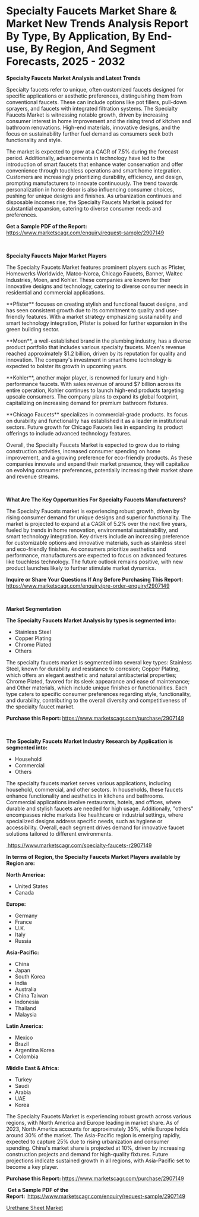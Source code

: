 <p><h1>Specialty Faucets Market Share & Market New Trends Analysis Report By Type, By Application, By End-use, By Region, And Segment Forecasts, 2025 - 2032</h1></p><p><strong>Specialty Faucets Market Analysis and Latest Trends</strong></p>
<p><p>Specialty faucets refer to unique, often customized faucets designed for specific applications or aesthetic preferences, distinguishing them from conventional faucets. These can include options like pot fillers, pull-down sprayers, and faucets with integrated filtration systems. The Specialty Faucets Market is witnessing notable growth, driven by increasing consumer interest in home improvement and the rising trend of kitchen and bathroom renovations. High-end materials, innovative designs, and the focus on sustainability further fuel demand as consumers seek both functionality and style.</p><p>The market is expected to grow at a CAGR of 7.5% during the forecast period. Additionally, advancements in technology have led to the introduction of smart faucets that enhance water conservation and offer convenience through touchless operations and smart home integration. Customers are increasingly prioritizing durability, efficiency, and design, prompting manufacturers to innovate continuously. The trend towards personalization in home décor is also influencing consumer choices, pushing for unique designs and finishes. As urbanization continues and disposable incomes rise, the Specialty Faucets Market is poised for substantial expansion, catering to diverse consumer needs and preferences.</p></p>
<p><strong>Get a Sample PDF of the Report:&nbsp;</strong> <a href="https://www.marketscagr.com/enquiry/request-sample/2907149?utm_campaign=3271&utm_medium=2&utm_source=Github&utm_content=ia&utm_term=12032025&utm_id=specialty-faucets">https://www.marketscagr.com/enquiry/request-sample/2907149</a></p>
<p>&nbsp;</p>
<p><strong>Specialty Faucets Major Market Players</strong></p>
<p><p>The Specialty Faucets Market features prominent players such as Pfister, Homewerks Worldwide, Matco-Norca, Chicago Faucets, Banner, Waltec Industries, Moen, and Kohler. These companies are known for their innovative designs and technology, catering to diverse consumer needs in residential and commercial applications.</p><p>**Pfister** focuses on creating stylish and functional faucet designs, and has seen consistent growth due to its commitment to quality and user-friendly features. With a market strategy emphasizing sustainability and smart technology integration, Pfister is poised for further expansion in the green building sector.</p><p>**Moen**, a well-established brand in the plumbing industry, has a diverse product portfolio that includes various specialty faucets. Moen's revenue reached approximately $1.2 billion, driven by its reputation for quality and innovation. The company's investment in smart home technology is expected to bolster its growth in upcoming years.</p><p>**Kohler**, another major player, is renowned for luxury and high-performance faucets. With sales revenue of around $7 billion across its entire operation, Kohler continues to launch high-end products targeting upscale consumers. The company plans to expand its global footprint, capitalizing on increasing demand for premium bathroom fixtures.</p><p>**Chicago Faucets** specializes in commercial-grade products. Its focus on durability and functionality has established it as a leader in institutional sectors. Future growth for Chicago Faucets lies in expanding its product offerings to include advanced technology features.</p><p>Overall, the Specialty Faucets Market is expected to grow due to rising construction activities, increased consumer spending on home improvement, and a growing preference for eco-friendly products. As these companies innovate and expand their market presence, they will capitalize on evolving consumer preferences, potentially increasing their market share and revenue streams.</p></p>
<p>&nbsp;</p>
<p><strong>What Are The Key Opportunities For Specialty Faucets Manufacturers?</strong></p>
<p><p>The Specialty Faucets market is experiencing robust growth, driven by rising consumer demand for unique designs and superior functionality. The market is projected to expand at a CAGR of 5.2% over the next five years, fueled by trends in home renovation, environmental sustainability, and smart technology integration. Key drivers include an increasing preference for customizable options and innovative materials, such as stainless steel and eco-friendly finishes. As consumers prioritize aesthetics and performance, manufacturers are expected to focus on advanced features like touchless technology. The future outlook remains positive, with new product launches likely to further stimulate market dynamics.</p></p>
<p><strong>Inquire or Share Your Questions If Any Before Purchasing This Report:</strong> <a href="https://www.marketscagr.com/enquiry/pre-order-enquiry/2907149?utm_campaign=3271&utm_medium=2&utm_source=Github&utm_content=ia&utm_term=12032025&utm_id=specialty-faucets">https://www.marketscagr.com/enquiry/pre-order-enquiry/2907149</a></p>
<p>&nbsp;</p>
<p><strong>Market Segmentation</strong></p>
<p><strong>The Specialty Faucets Market Analysis by types is segmented into:</strong></p>
<p><ul><li>Stainless Steel</li><li>Copper Plating</li><li>Chrome Plated</li><li>Others</li></ul></p>
<p><p>The specialty faucets market is segmented into several key types: Stainless Steel, known for durability and resistance to corrosion; Copper Plating, which offers an elegant aesthetic and natural antibacterial properties; Chrome Plated, favored for its sleek appearance and ease of maintenance; and Other materials, which include unique finishes or functionalities. Each type caters to specific consumer preferences regarding style, functionality, and durability, contributing to the overall diversity and competitiveness of the specialty faucet market.</p></p>
<p><strong>Purchase this Report:&nbsp;</strong><a href="https://www.marketscagr.com/purchase/2907149?utm_campaign=3271&utm_medium=2&utm_source=Github&utm_content=ia&utm_term=12032025&utm_id=specialty-faucets">https://www.marketscagr.com/purchase/2907149</a></p>
<p>&nbsp;</p>
<p><strong>The Specialty Faucets Market Industry Research by Application is segmented into:</strong></p>
<p><ul><li>Household</li><li>Commercial</li><li>Others</li></ul></p>
<p><p>The specialty faucets market serves various applications, including household, commercial, and other sectors. In households, these faucets enhance functionality and aesthetics in kitchens and bathrooms. Commercial applications involve restaurants, hotels, and offices, where durable and stylish faucets are needed for high usage. Additionally, "others" encompasses niche markets like healthcare or industrial settings, where specialized designs address specific needs, such as hygiene or accessibility. Overall, each segment drives demand for innovative faucet solutions tailored to different environments.</p></p>
<p><a href="https://www.marketscagr.com/specialty-faucets-r2907149?utm_campaign=3271&utm_medium=2&utm_source=Github&utm_content=ia&utm_term=12032025&utm_id=specialty-faucets">&nbsp;https://www.marketscagr.com/specialty-faucets-r2907149</a></p>
<p><strong>In terms of Region, the Specialty Faucets Market Players available by Region are:</strong></p>
<p>
    <p> <strong> North America: </strong>
        <ul>
            <li>United States</li>
            <li>Canada</li>
        </ul>
        </p> 
    <p> <strong> Europe: </strong>
        <ul>
            <li>Germany</li>
            <li>France</li>
            <li>U.K.</li>
            <li>Italy</li>
            <li>Russia</li>
        </ul>
        </p> 
    <p> <strong> Asia-Pacific: </strong>
        <ul>
            <li>China</li>
            <li>Japan</li>
            <li>South Korea</li>
            <li>India</li>
            <li>Australia</li>
            <li>China Taiwan</li>
            <li>Indonesia</li>
            <li>Thailand</li>
            <li>Malaysia</li>
        </ul>
        </p> 
    <p> <strong> Latin America: </strong>
        <ul>
            <li>Mexico</li>
            <li>Brazil</li>
            <li>Argentina Korea</li>
            <li>Colombia</li>
        </ul>
        </p> 
    <p> <strong> Middle East & Africa: </strong>
        <ul>
            <li>Turkey</li>
            <li>Saudi</li>
            <li>Arabia</li>
            <li>UAE</li>
            <li>Korea</li>
        </ul>
    </p>
    </p>
<p><p>The Specialty Faucets Market is experiencing robust growth across various regions, with North America and Europe leading in market share. As of 2023, North America accounts for approximately 35%, while Europe holds around 30% of the market. The Asia-Pacific region is emerging rapidly, expected to capture 25% due to rising urbanization and consumer spending. China's market share is projected at 10%, driven by increasing construction projects and demand for high-quality fixtures. Future projections indicate sustained growth in all regions, with Asia-Pacific set to become a key player.</p></p>
<p><strong>Purchase this Report: </strong><a href="https://www.marketscagr.com/purchase/2907149?utm_campaign=3271&utm_medium=2&utm_source=Github&utm_content=ia&utm_term=12032025&utm_id=specialty-faucets">https://www.marketscagr.com/purchase/2907149</a></p>
<p>&nbsp;<strong>Get a Sample PDF of the Report:&nbsp;&nbsp;</strong><a href="https://www.marketscagr.com/enquiry/request-sample/2907149?utm_campaign=3271&utm_medium=2&utm_source=Github&utm_content=ia&utm_term=12032025&utm_id=specialty-faucets">https://www.marketscagr.com/enquiry/request-sample/2907149</a></p>
<p><strong></strong></p>
<p><p><a href="https://github.com/rjaibiagha/Market-Research-Report-List-1/blob/main/urethane-sheet-market.md?utm_campaign=3271&utm_medium=2&utm_source=Github&utm_content=ia&utm_term=12032025&utm_id=specialty-faucets">Urethane Sheet Market</a></p></p>